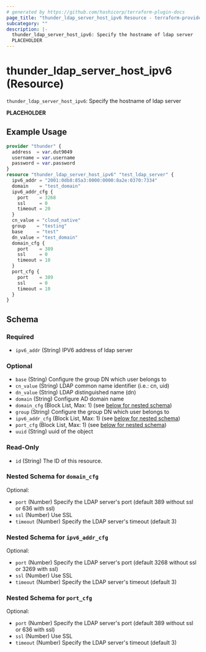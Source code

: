 ```yaml
---
# generated by https://github.com/hashicorp/terraform-plugin-docs
page_title: "thunder_ldap_server_host_ipv6 Resource - terraform-provider-thunder"
subcategory: ""
description: |-
  thunder_ldap_server_host_ipv6: Specify the hostname of ldap server
  PLACEHOLDER
---
```


# thunder_ldap_server_host_ipv6 (Resource)

`thunder_ldap_server_host_ipv6`: Specify the hostname of ldap server

__PLACEHOLDER__

## Example Usage

```terraform
provider "thunder" {
  address  = var.dut9049
  username = var.username
  password = var.password
}
resource "thunder_ldap_server_host_ipv6" "test_ldap_server" {
  ipv6_addr = "2001:0db8:85a3:0000:0000:8a2e:0370:7334"
  domain    = "test_domain"
  ipv6_addr_cfg {
    port    = 3268
    ssl     = 0
    timeout = 20
  }
  cn_value = "cloud_native"
  group    = "testing"
  base     = "test"
  dn_value = "test_domain"
  domain_cfg {
    port    = 389
    ssl     = 0
    timeout = 10
  }
  port_cfg {
    port    = 389
    ssl     = 0
    timeout = 10
  }
}
```

<!-- schema generated by tfplugindocs -->
## Schema

### Required

- `ipv6_addr` (String) IPV6 address of ldap server

### Optional

- `base` (String) Configure the group DN which user belongs to
- `cn_value` (String) LDAP common name identifier (i.e.: cn, uid)
- `dn_value` (String) LDAP distinguished name (dn)
- `domain` (String) Configure AD domain name
- `domain_cfg` (Block List, Max: 1) (see [below for nested schema](#nestedblock--domain_cfg))
- `group` (String) Configure the group DN which user belongs to
- `ipv6_addr_cfg` (Block List, Max: 1) (see [below for nested schema](#nestedblock--ipv6_addr_cfg))
- `port_cfg` (Block List, Max: 1) (see [below for nested schema](#nestedblock--port_cfg))
- `uuid` (String) uuid of the object

### Read-Only

- `id` (String) The ID of this resource.

<a id="nestedblock--domain_cfg"></a>
### Nested Schema for `domain_cfg`

Optional:

- `port` (Number) Specify the LDAP server's port (default 389 without ssl or 636 with ssl)
- `ssl` (Number) Use SSL
- `timeout` (Number) Specify the LDAP server's timeout (default 3)


<a id="nestedblock--ipv6_addr_cfg"></a>
### Nested Schema for `ipv6_addr_cfg`

Optional:

- `port` (Number) Specify the LDAP server's port (default 3268 without ssl or 3269 with ssl)
- `ssl` (Number) Use SSL
- `timeout` (Number) Specify the LDAP server's timeout (default 3)


<a id="nestedblock--port_cfg"></a>
### Nested Schema for `port_cfg`

Optional:

- `port` (Number) Specify the LDAP server's port (default 389 without ssl or 636 with ssl)
- `ssl` (Number) Use SSL
- `timeout` (Number) Specify the LDAP server's timeout (default 3)


